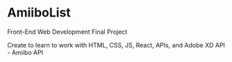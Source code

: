 # AmiiboList
Front-End Web Development Final Project

Create to learn to work with HTML, CSS, JS, React, APIs, and Adobe XD
API - Amiibo API
